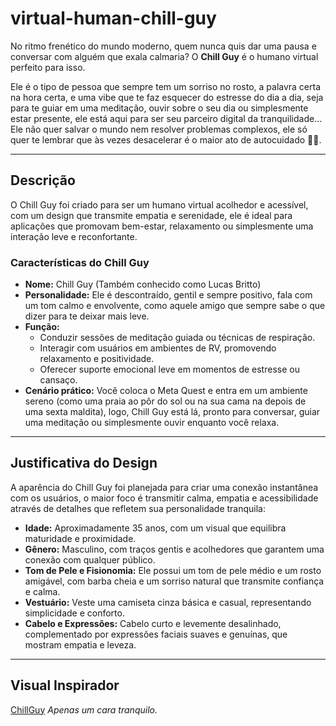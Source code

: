 # virtual-human-chill-guy

No ritmo frenético do mundo moderno, quem nunca quis dar uma pausa e conversar com alguém que exala calmaria? O **Chill Guy** é o humano virtual perfeito para isso.

Ele é o tipo de pessoa que sempre tem um sorriso no rosto, a palavra certa na hora certa, e uma vibe que te faz esquecer do estresse do dia a dia, seja para te guiar em uma meditação, ouvir sobre o seu dia ou simplesmente estar presente, ele está aqui para ser seu parceiro digital da tranquilidade... Ele não quer salvar o mundo nem resolver problemas complexos, ele só quer te lembrar que às vezes desacelerar é o maior ato de autocuidado 😮‍💨.

---

## Descrição

O Chill Guy foi criado para ser um humano virtual acolhedor e acessível, com um design que transmite empatia e serenidade, ele é ideal para aplicações que promovam bem-estar, relaxamento ou simplesmente uma interação leve e reconfortante.

### Características do Chill Guy

-   **Nome:** Chill Guy (Também conhecido como Lucas Britto)
-   **Personalidade:** Ele é descontraído, gentil e sempre positivo, fala com um tom calmo e envolvente, como aquele amigo que sempre sabe o que dizer para te deixar mais leve.
-   **Função:**
    -   Conduzir sessões de meditação guiada ou técnicas de respiração.
    -   Interagir com usuários em ambientes de RV, promovendo relaxamento e positividade.
    -   Oferecer suporte emocional leve em momentos de estresse ou cansaço.
-   **Cenário prático:**
    Você coloca o Meta Quest e entra em um ambiente sereno (como uma praia ao pôr do sol ou na sua cama na depois de uma sexta maldita), logo, Chill Guy está lá, pronto para conversar, guiar uma meditação ou simplesmente ouvir enquanto você relaxa.

---

## Justificativa do Design

A aparência do Chill Guy foi planejada para criar uma conexão instantânea com os usuários, o maior foco é transmitir calma, empatia e acessibilidade através de detalhes que refletem sua personalidade tranquila:

-   **Idade:** Aproximadamente 35 anos, com um visual que equilibra maturidade e proximidade.
-   **Gênero:** Masculino, com traços gentis e acolhedores que garantem uma conexão com qualquer público.
-   **Tom de Pele e Fisionomia:** Ele possui um tom de pele médio e um rosto amigável, com barba cheia e um sorriso natural que transmite confiança e calma.
-   **Vestuário:** Veste uma camiseta cinza básica e casual, representando simplicidade e conforto.
-   **Cabelo e Expressões:** Cabelo curto e levemente desalinhado, complementado por expressões faciais suaves e genuínas, que mostram empatia e leveza.

---

## Visual Inspirador

[ChillGuy](https://github.com/user-attachments/assets/c18cb5d9-f9b6-4469-8922-2252b119420f)
_Apenas um cara tranquilo._

